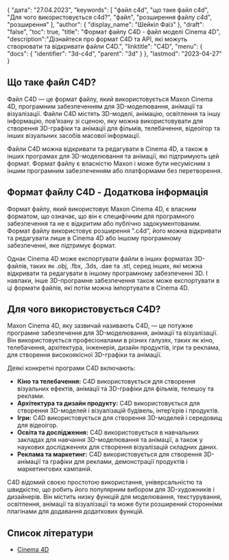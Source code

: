 {
"дата": "27.04.2023",
  "keywords": [
"файл c4d",
"що таке файл c4d",
"Для чого використовується c4d?",
"файл",
"розширення файлу c4d",
"розширення"
],
  "author": {
"display_name": "Шейкіл Фаїз"
},
"draft": "false",
"toc": true,
"title": "Формат файлу C4D - файл моделі Cinema 4D",
  "description":"Дізнайтеся про формат C4D та API, які можуть створювати та відкривати файли C4D.",
  "linktitle": "C4D",
  "menu": {
    "docs": {
      "identifier": "3d-c4d",
      "parent": "3d"
}
},
"lastmod": "2023-04-27"
}

## Що таке файл C4D?

Файл C4D — це формат файлу, який використовується Maxon Cinema 4D, програмним забезпеченням для 3D-моделювання, анімації та візуалізації. Файли C4D містять 3D-моделі, анімацію, освітлення та іншу інформацію, пов’язану зі сценою, яку можна використовувати для створення 3D-графіки та анімації для фільмів, телебачення, відеоігор та інших візуальних засобів масової інформації.

Файли C4D можна відкривати та редагувати в Cinema 4D, а також в інших програмах для 3D-моделювання та анімації, які підтримують цей формат. Формат файлу є власністю Maxon і може бути несумісним з іншим програмним забезпеченням або платформами без перетворення.

## Формат файлу C4D - Додаткова інформація

Формат файлу, який використовує Maxon Cinema 4D, є власним форматом, що означає, що він є специфічним для програмного забезпечення та не є відкритим або публічно задокументованим. Формат файлу використовує розширення ".c4d", його можна відкривати та редагувати лише в Cinema 4D або іншому програмному забезпеченні, яке підтримує формат.

Однак Cinema 4D може експортувати файли в інших форматах 3D-файлів, таких як .obj, .fbx, .3ds, .dae та .stl, серед інших, які можна відкривати та редагувати в іншому програмному забезпеченні 3D. І навпаки, інше 3D-програмне забезпечення також може експортувати в ці формати файлів, які потім можна імпортувати в Cinema 4D.

## Для чого використовується C4D?

Maxon Cinema 4D, яку зазвичай називають C4D, — це потужне програмне забезпечення для 3D-моделювання, анімації та візуалізації. Він використовується професіоналами в різних галузях, таких як кіно, телебачення, архітектура, інженерія, дизайн продуктів, ігри та реклама, для створення високоякісної 3D-графіки та анімації.

Деякі конкретні програми C4D включають:

- **Кіно та телебачення:** C4D використовується для створення візуальних ефектів, анімації та 3D-графіки для фільмів, телешоу та реклами.
- **Архітектура та дизайн продукту:** C4D використовується для створення 3D-моделей і візуалізацій будівель, інтер’єрів і продуктів.
- **Ігри:** C4D використовується для створення 3D-моделей і середовищ для відеоігор.
- **Освіта та дослідження:** C4D використовується в навчальних закладах для навчання 3D-моделювання та анімації, а також у наукових дослідженнях для створення візуалізацій складних даних.
- **Реклама та маркетинг:** C4D використовується для створення 3D-анімації та графіки для реклами, демонстрації продуктів і маркетингових кампаній.

C4D відомий своєю простотою використання, універсальністю та швидкістю, що робить його популярним вибором для 3D-художників і дизайнерів. Він містить низку функцій для моделювання, текстурування, освітлення, анімації та візуалізації та може бути розширений сторонніми плагінами для додавання додаткових функцій.

## Список літератури
* [Cinema 4D](https://en.wikipedia.org/wiki/Cinema_4D)

